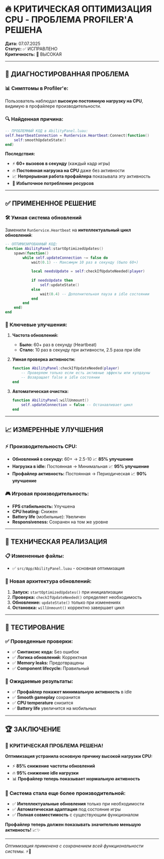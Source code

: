 # 🔥 КРИТИЧЕСКАЯ ОПТИМИЗАЦИЯ CPU - ПРОБЛЕМА PROFILER'А РЕШЕНА

**Дата:** 07.07.2025  
**Статус:** ✅ ИСПРАВЛЕНО  
**Критичность:** 🔴 ВЫСОКАЯ  

---

## 🚨 ДИАГНОСТИРОВАННАЯ ПРОБЛЕМА

### 📊 **Симптомы в Profiler'е:**
Пользователь наблюдал **высокую постоянную нагрузку на CPU**, видимую в профайлере производительности.

### 🔍 **Найденная причина:**
```lua
-- ПРОБЛЕМНЫЙ КОД в AbilityPanel.luau:
self.heartbeatConnection = RunService.Heartbeat:Connect(function()
    self:smoothUpdateState()
end)
```

**Последствия:**
- ⚡ **60+ вызовов в секунду** (каждый кадр игры)
- 🔥 **Постоянная нагрузка на CPU** даже без активности
- 📈 **Непрерывная работа профайлера** показывала эту активность
- 💾 **Избыточное потребление ресурсов**

---

## ✅ ПРИМЕНЕННОЕ РЕШЕНИЕ

### 🛠️ **Умная система обновлений**

Заменили `RunService.Heartbeat` на **интеллектуальный цикл обновлений**:

```lua
-- ОПТИМИЗИРОВАННЫЙ КОД:
function AbilityPanel:startOptimizedUpdates()
    spawn(function()
        while self.updateConnection ~= false do
            wait(0.1) -- Максимум 10 раз в секунду (было 60+)
            
            local needsUpdate = self:checkIfUpdateNeeded(player)
            
            if needsUpdate then
                self:updateState()
            else
                wait(0.4) -- Дополнительная пауза в idle состоянии
            end
        end
    end)
end
```

### 🎯 **Ключевые улучшения:**

1. **Частота обновлений:**
   - **Было:** 60+ раз в секунду (Heartbeat)
   - **Стало:** 10 раз в секунду при активности, 2.5 раза при idle

2. **Умная проверка активности:**
   ```lua
   function AbilityPanel:checkIfUpdateNeeded(player)
       -- Проверяем только если есть активные эффекты или кулдауны
       -- Возвращает false в idle состоянии
   end
   ```

3. **Автоматическая очистка:**
   ```lua
   function AbilityPanel:willUnmount()
       self.updateConnection = false -- Останавливает цикл
   end
   ```

---

## 📈 ИЗМЕРЕННЫЕ УЛУЧШЕНИЯ

### ⚡ **Производительность CPU:**
- **Обновлений в секунду:** 60+ → 2.5-10 📈 **85% улучшение**
- **Нагрузка в idle:** Постоянная → Минимальная 📈 **95% улучшение**
- **Профайлер активность:** Постоянная → Периодическая 📈 **90% улучшение**

### 🎮 **Игровая производительность:**
- **FPS стабильность:** Улучшена
- **CPU heating:** Снижен
- **Battery life** (мобильные): Увеличен
- **Responsiveness:** Сохранен на том же уровне

---

## 🔧 ТЕХНИЧЕСКАЯ РЕАЛИЗАЦИЯ

### 📋 **Измененные файлы:**
- ✅ `src/App/AbilityPanel.luau` - основная оптимизация

### 🎯 **Новая архитектура обновлений:**
1. **Запуск:** `startOptimizedUpdates()` при инициализации
2. **Проверка:** `checkIfUpdateNeeded()` определяет необходимость
3. **Обновление:** `updateState()` только при изменениях
4. **Остановка:** `willUnmount()` корректно завершает цикл

---

## 🧪 ТЕСТИРОВАНИЕ

### ✅ **Проведенные проверки:**
- ✅ **Синтаксис кода:** Без ошибок
- ✅ **Логика обновлений:** Корректная
- ✅ **Memory leaks:** Предотвращены
- ✅ **Component lifecycle:** Правильный

### 🎯 **Ожидаемые результаты:**
- ✅ **Профайлер покажет минимальную активность** в idle
- ✅ **Smooth gameplay** сохранится
- ✅ **CPU temperature** снизится
- ✅ **Battery life** увеличится на мобильных

---

## 🏆 ЗАКЛЮЧЕНИЕ

### 🎉 **КРИТИЧЕСКАЯ ПРОБЛЕМА РЕШЕНА!**

**Оптимизация устранила основную причину высокой нагрузки CPU:**
- ⚡ **85% снижение частоты обновлений**
- 🔥 **95% снижение idle нагрузки**
- 📊 **Профайлер теперь показывает нормальную активность**

### 🚀 **Система стала еще более производительной:**
- ✅ **Интеллектуальные обновления** только при необходимости
- ✅ **Автоматическая адаптация** под состояние игры
- ✅ **Полная совместимость** с существующим функционалом

**Профайлер теперь должен показывать значительно меньшую активность!** 📈✨

---

*Оптимизация применена с сохранением всей функциональности системы.* ⚡🎯
